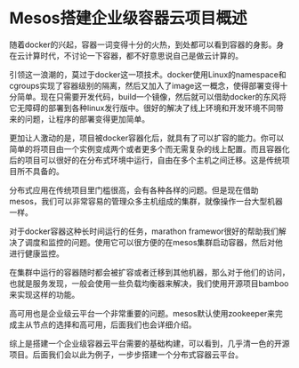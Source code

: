 # Mesos搭建企业级容器云项目概述

随着docker的兴起，容器一词变得十分的火热，到处都可以看到容器的身影。身在云计算时代，不讨论一下容器，都不好意思说自己是做云计算的。

引领这一浪潮的，莫过于docker这一项技术。docker使用Linux的namespace和cgroups实现了容器级别的隔离，然后又加入了image这一概念，使得部署变得十分简单。现在只需要开发代码，build一个镜像，然后就可以借助docker的东风将它无障碍的部署到各种linux发行版中。很好的解决了线上环境和开发环境不同带来的问题，让程序的部署变得更加简单。

更加让人激动的是，项目被docker容器化后，就具有了可以扩容的能力。你可以简单的将项目由一个实例变成两个或者更多个而无需复杂的线上配置。而且容器化后的项目可以很好的在分布式环境中运行，自由在多个主机之间迁移。这是传统项目所不具备的。

分布式应用在传统项目里门槛很高，会有各种各样的问题。但是现在借助mesos，我们可以非常容易的管理众多主机组成的集群，就像操作一台大型机器一样。

对于docker容器这种长时间运行的任务，marathon framewor很好的帮助我们解决了调度和监控的问题。使用它可以很方便的在mesos集群启动容器，然后对他进行健康监控。

在集群中运行的容器随时都会被扩容或者迁移到其他机器，那么对于他们的访问，也就是服务发现，一般会使用一些负载均衡器来解决，我们使用开源项目bamboo来实现这样的功能。

高可用也是企业级云平台一个非常重要的问题。mesos默认使用zookeeper来完成主从节点的选择和高可用，后面我们也会详细介绍。

综上是搭建一个企业级容器云平台需要的基础构建，可以看到，几乎清一色的开源项目。后面我们会以此为例子，一步步搭建一个分布式容器云平台。
